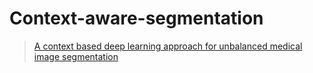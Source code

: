 # Context-aware-segmentation
> [A context based deep learning approach for unbalanced medical image segmentation](https://arxiv.org/abs/2001.02387)
